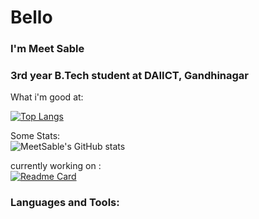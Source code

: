 # Bello
### I'm Meet Sable
### 3rd year B.Tech student at DAIICT, Gandhinagar

What i'm good at:

[![Top Langs](https://github-readme-stats.vercel.app/api/top-langs/?username=meetsable&layout=compact&hide=c%23,jupyter%20notebook&theme=aura)](https://github.com/meetsable)

Some Stats:  
![MeetSable's GitHub stats](https://github-readme-stats.vercel.app/api?username=meetsable&theme=aura&show_icons=true)

currently working on :  
[![Readme Card](https://github-readme-stats.vercel.app/api/pin/?username=meetsable&repo=game-of-life-with-sfml&theme=aura)](https://github.com/meetsable/game-of-life-with-sfml)

### Languages and Tools:
